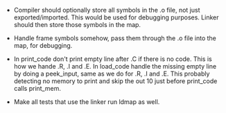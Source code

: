 - Compiler should optionally store all symbols in the .o file, not just exported/imported.
  This would be used for debugging purposes. Linker should then store those symbols in the map.
- Handle frame symbols somehow, pass them through the .o file into the map, for debugging.

- In print_code don't print empty line after .C if there is no code. This is how we hande .R, .I and .E.
  In load_code handle the missing empty line by doing a peek_input, same as we do for .R, .I and .E.
  This probably detecting no memory to print and skip the out 10 just before print_code calls print_mem.

- Make all tests that use the linker run ldmap as well.
